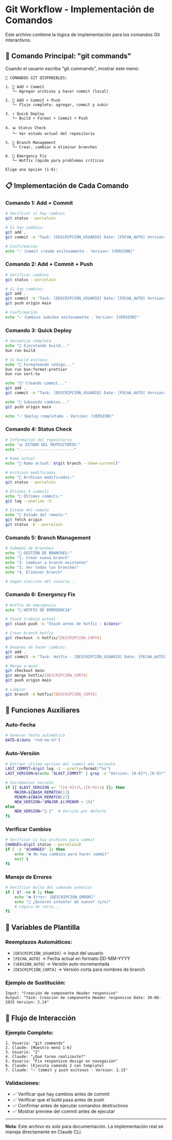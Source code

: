 # Git Workflow - Implementación de Comandos

Este archivo contiene la lógica de implementación para los comandos Git interactivos.

## 🎯 Comando Principal: "git commands"

Cuando el usuario escriba "git commands", mostrar este menú:

```
🔧 COMANDOS GIT DISPONIBLES:

1. 📁 Add + Commit
   └─ Agregar archivos y hacer commit (local)

2. 🚀 Add + Commit + Push  
   └─ Flujo completo: agregar, commit y subir

3. ⚡ Quick Deploy
   └─ Build + Format + Commit + Push

4. 📊 Status Check
   └─ Ver estado actual del repositorio

5. 🌿 Branch Management
   └─ Crear, cambiar o eliminar branches

6. 🚨 Emergency Fix
   └─ Hotfix rápido para problemas críticos

Elige una opción (1-6):
```

## 📋 Implementación de Cada Comando

### Comando 1: Add + Commit
```bash
# Verificar si hay cambios
git status --porcelain

# Si hay cambios:
git add .
git commit -m "Task: [DESCRIPCIÓN_USUARIO] Date: [FECHA_AUTO] Version: [VERSION_AUTO]"

# Confirmación
echo "✅ Commit creado exitosamente - Version: [VERSION]"
```

### Comando 2: Add + Commit + Push
```bash
# Verificar cambios
git status --porcelain

# Si hay cambios:
git add .
git commit -m "Task: [DESCRIPCIÓN_USUARIO] Date: [FECHA_AUTO] Version: [VERSION_AUTO]"
git push origin main

# Confirmación
echo "✅ Cambios subidos exitosamente - Version: [VERSION]"
```

### Comando 3: Quick Deploy
```bash
# Secuencia completa
echo "🔨 Ejecutando build..."
bun run build

# Si build exitoso:
echo "📝 Formateando código..."
bun run bun:format-prettier
bun run sort-tw

echo "📦 Creando commit..."
git add .
git commit -m "Task: [DESCRIPCIÓN_USUARIO] Date: [FECHA_AUTO] Version: [VERSION_AUTO]"

echo "🚀 Subiendo cambios..."
git push origin main

echo "✅ Deploy completado - Version: [VERSION]"
```

### Comando 4: Status Check
```bash
# Información del repositorio
echo "📊 ESTADO DEL REPOSITORIO:"
echo "------------------------"

# Rama actual
echo "🌿 Rama actual: $(git branch --show-current)"

# Archivos modificados
echo "📁 Archivos modificados:"
git status --porcelain

# Últimos 5 commits
echo "📜 Últimos commits:"
git log --oneline -5

# Estado del remoto
echo "🔄 Estado del remoto:"
git fetch origin
git status -b --porcelain
```

### Comando 5: Branch Management
```bash
# Submenú de branches
echo "🌿 GESTIÓN DE BRANCHES:"
echo "1. Crear nueva branch"
echo "2. Cambiar a branch existente"  
echo "3. Ver todas las branches"
echo "4. Eliminar branch"

# Según elección del usuario...
```

### Comando 6: Emergency Fix
```bash
# Hotfix de emergencia
echo "🚨 HOTFIX DE EMERGENCIA"

# Stash trabajo actual
git stash push -m "Stash antes de hotfix - $(date)"

# Crear branch hotfix
git checkout -b hotfix/[DESCRIPCIÓN_CORTA]

# Después de hacer cambios:
git add .
git commit -m "Task: Hotfix - [DESCRIPCIÓN_USUARIO] Date: [FECHA_AUTO] Version: [VERSION_AUTO]"

# Merge a main
git checkout main
git merge hotfix/[DESCRIPCIÓN_CORTA]
git push origin main

# Limpiar
git branch -d hotfix/[DESCRIPCIÓN_CORTA]
```

## 🔧 Funciones Auxiliares

### Auto-Fecha
```bash
# Generar fecha automática
DATE=$(date '+%d-%m-%Y')
```

### Auto-Versión
```bash
# Extraer última versión del commit más reciente
LAST_COMMIT=$(git log -1 --pretty=format:"%s")
LAST_VERSION=$(echo "$LAST_COMMIT" | grep -o "Version: [0-9]*\.[0-9]*" | cut -d' ' -f2)

# Incrementar versión
if [[ $LAST_VERSION =~ ^([0-9]+)\.([0-9]+)$ ]]; then
    MAJOR=${BASH_REMATCH[1]}
    MINOR=${BASH_REMATCH[2]}
    NEW_VERSION="$MAJOR.$((MINOR + 1))"
else
    NEW_VERSION="2.1"  # Versión por defecto
fi
```

### Verificar Cambios
```bash
# Verificar si hay archivos para commit
CHANGES=$(git status --porcelain)
if [ -z "$CHANGES" ]; then
    echo "❌ No hay cambios para hacer commit"
    exit 1
fi
```

### Manejo de Errores
```bash
# Verificar éxito del comando anterior
if [ $? -ne 0 ]; then
    echo "❌ Error: [DESCRIPCIÓN_ERROR]"
    echo "🔄 ¿Quieres intentar de nuevo? (y/n)"
    # Lógica de retry...
fi
```

## 🎨 Variables de Plantilla

### Reemplazos Automáticos:
- `[DESCRIPCIÓN_USUARIO]` → Input del usuario
- `[FECHA_AUTO]` → Fecha actual en formato DD-MM-YYYY
- `[VERSION_AUTO]` → Versión auto-incrementada
- `[DESCRIPCIÓN_CORTA]` → Versión corta para nombres de branch

### Ejemplo de Sustitución:
```
Input: "Creación de componente Header responsive"
Output: "Task: Creación de componente Header responsive Date: 30-06-2025 Version: 2.14"
```

## 🚀 Flujo de Interacción

### Ejemplo Completo:
```
1. Usuario: "git commands"
2. Claude: [Muestra menú 1-6]
3. Usuario: "2"
4. Claude: "¿Qué tarea realizaste?"
5. Usuario: "Fix responsive design en navegación"
6. Claude: [Ejecuta comando 2 con template]
7. Claude: "✅ Commit y push exitosos - Version: 2.15"
```

### Validaciones:
- ✅ Verificar que hay cambios antes de commit
- ✅ Verificar que el build pasa antes de push
- ✅ Confirmar antes de ejecutar comandos destructivos
- ✅ Mostrar preview del commit antes de ejecutar

---

**Nota**: Este archivo es solo para documentación. La implementación real se maneja directamente en Claude CLI.